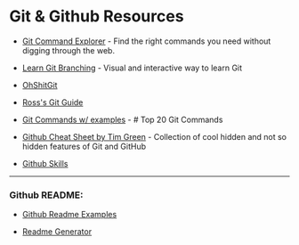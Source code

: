 # Git & Github Resources

- [Git Command Explorer](https://gitexplorer.com/) - Find the right commands you need without digging through the web.

- [Learn Git Branching](https://learngitbranching.js.org/) - Visual and interactive way to learn Git

- [OhShitGit](https://ohshitgit.com/)

- [Ross's Git Guide](https://github.com/GregorRoss/ELGA/blob/main/git-guide.md)

- [Git Commands w/ examples](https://dzone.com/articles/top-20-git-commands-with-examples) - # Top 20 Git Commands

- [Github Cheat Sheet by Tim Green](https://github.com/tiimgreen/github-cheat-sheet) - Collection of cool hidden and not so hidden features of Git and GitHub

- [Github Skills](https://github.com/skills)

---------------

### Github README:

- [Github Readme Examples](https://github.com/abhisheknaiidu/awesome-github-profile-readme#retro-)

- [Readme Generator](https://rahuldkjain.github.io/gh-profile-readme-generator/)

